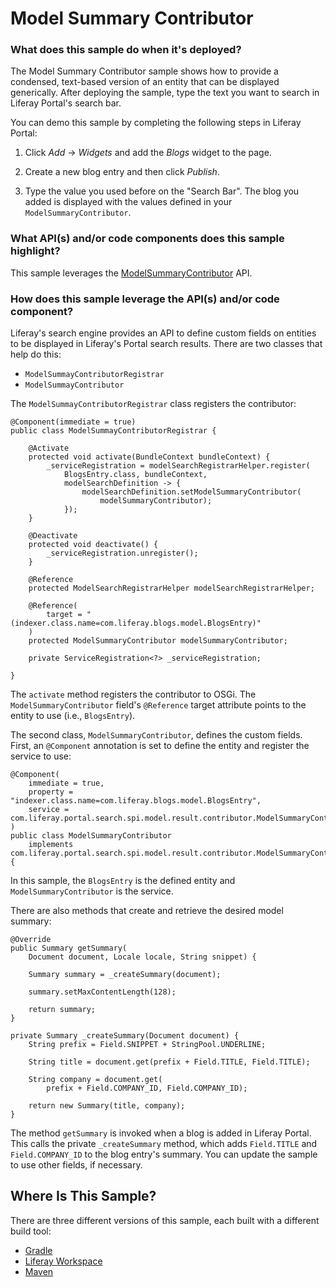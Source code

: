 # Model Summary Contributor

### What does this sample do when it's deployed? [](id=what-does-this-sample-do-when-its-deployed)

The Model Summary Contributor sample shows how to provide a condensed,
text-based version of an entity that can be displayed generically. After
deploying the sample, type the text you want to search in Liferay Portal's
search bar.

You can demo this sample by completing the following steps in Liferay Portal:

1.  Click *Add* &rarr; *Widgets* and add the *Blogs* widget to the page.

2.  Create a new blog entry and then click *Publish*.

3.  Type the value you used before on the "Search Bar". The blog you added is
    displayed with the values defined in your `ModelSummaryContributor`.

### What API(s) and/or code components does this sample highlight? [](id=what-apis-and-or-code-components-does-this-sample-highlight)

This sample leverages the
[ModelSummaryContributor](@app-ref@/portal-search/latest/javadocs/com/liferay/portal/search/spi/model/result/contributor/ModelSummaryContributor.html)
API.

### How does this sample leverage the API(s) and/or code component? [](id=how-does-this-sample-leverage-the-apis-and-or-code-component)

Liferay's search engine provides an API to define custom fields on entities to
be displayed in Liferay's Portal search results. There are two classes that help
do this:

- `ModelSummayContributorRegistrar`
- `ModelSummayContributor`

The `ModelSummayContributorRegistrar` class registers the contributor:

    @Component(immediate = true)
    public class ModelSummayContributorRegistrar {

        @Activate
        protected void activate(BundleContext bundleContext) {
            _serviceRegistration = modelSearchRegistrarHelper.register(
                BlogsEntry.class, bundleContext,
                modelSearchDefinition -> {
                    modelSearchDefinition.setModelSummaryContributor(
                        modelSummaryContributor);
                });
        }

        @Deactivate
        protected void deactivate() {
            _serviceRegistration.unregister();
        }

        @Reference
        protected ModelSearchRegistrarHelper modelSearchRegistrarHelper;

        @Reference(
            target = "(indexer.class.name=com.liferay.blogs.model.BlogsEntry)"
        )
        protected ModelSummaryContributor modelSummaryContributor;

        private ServiceRegistration<?> _serviceRegistration;

    }

The `activate` method registers the contributor to OSGi. The
`ModelSummaryContributor` field's `@Reference` target attribute points to the
entity to use (i.e., `BlogsEntry`).

The second class, `ModelSummaryContributor`, defines the custom fields. First,
an `@Component` annotation is set to define the entity and register the service
to use:

    @Component(
        immediate = true,
        property = "indexer.class.name=com.liferay.blogs.model.BlogsEntry",
        service = com.liferay.portal.search.spi.model.result.contributor.ModelSummaryContributor.class
    )
    public class ModelSummaryContributor
        implements com.liferay.portal.search.spi.model.result.contributor.ModelSummaryContributor {

In this sample, the `BlogsEntry` is the defined entity and
`ModelSummaryContributor` is the service.

There are also methods that create and retrieve the desired model summary:

    @Override
    public Summary getSummary(
        Document document, Locale locale, String snippet) {

        Summary summary = _createSummary(document);

        summary.setMaxContentLength(128);

        return summary;
    }

    private Summary _createSummary(Document document) {
        String prefix = Field.SNIPPET + StringPool.UNDERLINE;

        String title = document.get(prefix + Field.TITLE, Field.TITLE);

        String company = document.get(
            prefix + Field.COMPANY_ID, Field.COMPANY_ID);

        return new Summary(title, company);
    }

The method `getSummary` is invoked when a blog is added in Liferay Portal. This
calls the private `_createSummary` method, which adds `Field.TITLE` and
`Field.COMPANY_ID` to the blog entry's summary. You can update the sample to use
other fields, if necessary.

## Where Is This Sample? [](id=where-is-this-sample)

There are three different versions of this sample, each built with a different
build tool:

- [Gradle](https://github.com/liferay/liferay-blade-samples/tree/7.1/gradle/extensions/model-summary-contributor)
- [Liferay Workspace](https://github.com/liferay/liferay-blade-samples/tree/7.1/liferay-workspace/extensions/model-summary-contributor)
- [Maven](https://github.com/liferay/liferay-blade-samples/tree/7.1/maven/extensions/model-summary-contributor)